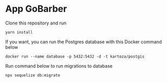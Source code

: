 # App GoBarber

Clone this repository and run

```
yarn install
```

If you want, you can run the Postgres database with this Docker command below

```
docker run --name database -p 5432:5432 -d -t kartoza/postgis
```

Run command below to run migrations to database

```
npx sequelize db:migrate
```
